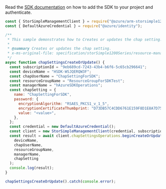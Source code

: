 Read the [SDK documentation](https://github.com/Azure/azure-sdk-for-js/blob/%40azure%2Farm-storsimple1200series_2.0.1/sdk/storsimple1200series/arm-storsimple1200series/README.md) on how to add the SDK to your project and authenticate.

```javascript
const { StorSimpleManagementClient } = require("@azure/arm-storsimple1200series");
const { DefaultAzureCredential } = require("@azure/identity");

/**
 * This sample demonstrates how to Creates or updates the chap setting.
 *
 * @summary Creates or updates the chap setting.
 * x-ms-original-file: specification/storSimple1200Series/resource-manager/Microsoft.StorSimple/stable/2016-10-01/examples/ChapSettingsCreateOrUpdate.json
 */
async function chapSettingsCreateOrUpdate() {
  const subscriptionId = "9eb689cd-7243-43b4-b6f6-5c65cb296641";
  const deviceName = "HSDK-WSJQERQW3F";
  const chapUserName = "ChapSettingForSDK";
  const resourceGroupName = "ResourceGroupForSDKTest";
  const managerName = "hAzureSDKOperations";
  const chapSetting = {
    name: "ChapSettingForSDK",
    password: {
      encryptionAlgorithm: "RSAES_PKCS1_v_1_5",
      encryptionCertificateThumbprint: "D73DB57C4CDD6761E159F8D1E8A7D759424983FD",
      value: "<value>",
    },
  };
  const credential = new DefaultAzureCredential();
  const client = new StorSimpleManagementClient(credential, subscriptionId);
  const result = await client.chapSettingsOperations.beginCreateOrUpdateAndWait(
    deviceName,
    chapUserName,
    resourceGroupName,
    managerName,
    chapSetting
  );
  console.log(result);
}

chapSettingsCreateOrUpdate().catch(console.error);
```
